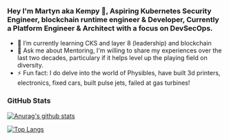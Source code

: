 ### Hey I'm Martyn aka Kempy 👋, Aspiring Kubernetes Security Engineer, blockchain runtime engineer & Developer, Currently a Platform Engineer & Architect with a focus on DevSecOps.

- 🌱 I’m currently learning CKS and layer 8 (leadership) and blockchain
- 💬 Ask me about Mentoring, I'm willing to share my experiences over the last two decades, particulary if it helps level up the playing field on diversity.
- ⚡ Fun fact: I do delve into the world of Physibles, have built 3d printers, electronics, fixed cars, built pulse jets, failed at gas turbines!

### GitHub Stats

[![Anurag's github stats](https://github-readme-stats.vercel.app/api?username=kempy007&count_private=true&show_icons=true)](https://github.com/anuraghazra/github-readme-stats)

[![Top Langs](https://github-readme-stats.vercel.app/api/top-langs/?username=kempy007&hide=html&layout=compact)](https://github.com/anuraghazra/github-readme-stats)
